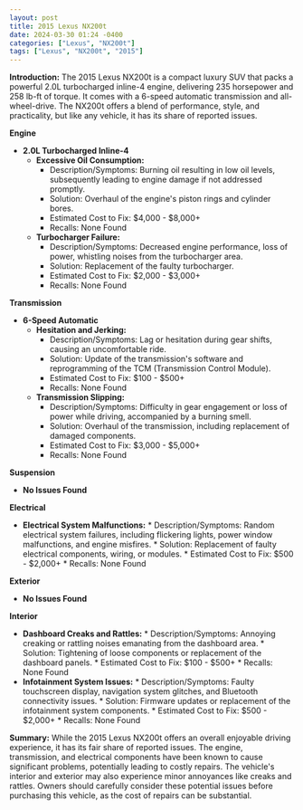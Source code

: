 ```yaml
---
layout: post
title: 2015 Lexus NX200t
date: 2024-03-30 01:24 -0400
categories: ["Lexus", "NX200t"]
tags: ["Lexus", "NX200t", "2015"]
---
```

**Introduction:**
The 2015 Lexus NX200t is a compact luxury SUV that packs a powerful 2.0L turbocharged inline-4 engine, delivering 235 horsepower and 258 lb-ft of torque. It comes with a 6-speed automatic transmission and all-wheel-drive. The NX200t offers a blend of performance, style, and practicality, but like any vehicle, it has its share of reported issues.

**Engine**

* **2.0L Turbocharged Inline-4**
    * **Excessive Oil Consumption:**
        * Description/Symptoms: Burning oil resulting in low oil levels, subsequently leading to engine damage if not addressed promptly.
        * Solution: Overhaul of the engine's piston rings and cylinder bores.
        * Estimated Cost to Fix: $4,000 - $8,000+
        * Recalls: None Found
    * **Turbocharger Failure:**
        * Description/Symptoms: Decreased engine performance, loss of power, whistling noises from the turbocharger area.
        * Solution: Replacement of the faulty turbocharger.
        * Estimated Cost to Fix: $2,000 - $3,000+
        * Recalls: None Found

**Transmission**

* **6-Speed Automatic**
    * **Hesitation and Jerking:**
        * Description/Symptoms: Lag or hesitation during gear shifts, causing an uncomfortable ride.
        * Solution: Update of the transmission's software and reprogramming of the TCM (Transmission Control Module).
        * Estimated Cost to Fix: $100 - $500+
        * Recalls: None Found
    * **Transmission Slipping:**
        * Description/Symptoms: Difficulty in gear engagement or loss of power while driving, accompanied by a burning smell.
        * Solution: Overhaul of the transmission, including replacement of damaged components.
        * Estimated Cost to Fix: $3,000 - $5,000+
        * Recalls: None Found

**Suspension**

* **No Issues Found**

**Electrical**

* **Electrical System Malfunctions:**
        * Description/Symptoms: Random electrical system failures, including flickering lights, power window malfunctions, and engine misfires.
        * Solution: Replacement of faulty electrical components, wiring, or modules.
        * Estimated Cost to Fix: $500 - $2,000+
        * Recalls: None Found

**Exterior**

* **No Issues Found**

**Interior**

* **Dashboard Creaks and Rattles:**
        * Description/Symptoms: Annoying creaking or rattling noises emanating from the dashboard area.
        * Solution: Tightening of loose components or replacement of the dashboard panels.
        * Estimated Cost to Fix: $100 - $500+
        * Recalls: None Found
* **Infotainment System Issues:**
        * Description/Symptoms: Faulty touchscreen display, navigation system glitches, and Bluetooth connectivity issues.
        * Solution: Firmware updates or replacement of the infotainment system components.
        * Estimated Cost to Fix: $500 - $2,000+
        * Recalls: None Found

**Summary:**
While the 2015 Lexus NX200t offers an overall enjoyable driving experience, it has its fair share of reported issues. The engine, transmission, and electrical components have been known to cause significant problems, potentially leading to costly repairs. The vehicle's interior and exterior may also experience minor annoyances like creaks and rattles. Owners should carefully consider these potential issues before purchasing this vehicle, as the cost of repairs can be substantial.
